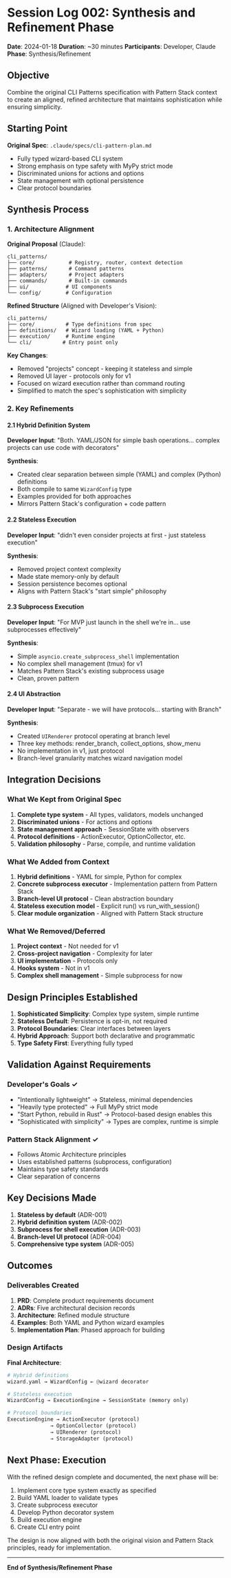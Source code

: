 # Session Log 002: Synthesis and Refinement Phase

**Date**: 2024-01-18
**Duration**: ~30 minutes
**Participants**: Developer, Claude
**Phase**: Synthesis/Refinement

## Objective
Combine the original CLI Patterns specification with Pattern Stack context to create an aligned, refined architecture that maintains sophistication while ensuring simplicity.

## Starting Point
**Original Spec**: `.claude/specs/cli-pattern-plan.md`
- Fully typed wizard-based CLI system
- Strong emphasis on type safety with MyPy strict mode
- Discriminated unions for actions and options
- State management with optional persistence
- Clear protocol boundaries

## Synthesis Process

### 1. Architecture Alignment

**Original Proposal** (Claude):
```
cli_patterns/
├── core/           # Registry, router, context detection
├── patterns/       # Command patterns
├── adapters/       # Project adapters
├── commands/       # Built-in commands
├── ui/            # UI components
└── config/        # Configuration
```

**Refined Structure** (Aligned with Developer's Vision):
```
cli_patterns/
├── core/          # Type definitions from spec
├── definitions/   # Wizard loading (YAML + Python)
├── execution/     # Runtime engine
└── cli/          # Entry point only
```

**Key Changes**:
- Removed "projects" concept - keeping it stateless and simple
- Removed UI layer - protocols only for v1
- Focused on wizard execution rather than command routing
- Simplified to match the spec's sophistication with simplicity

### 2. Key Refinements

#### 2.1 Hybrid Definition System
**Developer Input**: "Both. YAML/JSON for simple bash operations... complex projects can use code with decorators"

**Synthesis**:
- Created clear separation between simple (YAML) and complex (Python) definitions
- Both compile to same `WizardConfig` type
- Examples provided for both approaches
- Mirrors Pattern Stack's configuration + code pattern

#### 2.2 Stateless Execution
**Developer Input**: "didn't even consider projects at first - just stateless execution"

**Synthesis**:
- Removed project context complexity
- Made state memory-only by default
- Session persistence becomes optional
- Aligns with Pattern Stack's "start simple" philosophy

#### 2.3 Subprocess Execution
**Developer Input**: "For MVP just launch in the shell we're in... use subprocesses effectively"

**Synthesis**:
- Simple `asyncio.create_subprocess_shell` implementation
- No complex shell management (tmux) for v1
- Matches Pattern Stack's existing subprocess usage
- Clean, proven pattern

#### 2.4 UI Abstraction
**Developer Input**: "Separate - we will have protocols... starting with Branch"

**Synthesis**:
- Created `UIRenderer` protocol operating at branch level
- Three key methods: render_branch, collect_options, show_menu
- No implementation in v1, just protocol
- Branch-level granularity matches wizard navigation model

## Integration Decisions

### What We Kept from Original Spec
1. **Complete type system** - All types, validators, models unchanged
2. **Discriminated unions** - For actions and options
3. **State management approach** - SessionState with observers
4. **Protocol definitions** - ActionExecutor, OptionCollector, etc.
5. **Validation philosophy** - Parse, compile, and runtime validation

### What We Added from Context
1. **Hybrid definitions** - YAML for simple, Python for complex
2. **Concrete subprocess executor** - Implementation pattern from Pattern Stack
3. **Branch-level UI protocol** - Clean abstraction boundary
4. **Stateless execution model** - Explicit run() vs run_with_session()
5. **Clear module organization** - Aligned with Pattern Stack structure

### What We Removed/Deferred
1. **Project context** - Not needed for v1
2. **Cross-project navigation** - Complexity for later
3. **UI implementation** - Protocols only
4. **Hooks system** - Not in v1
5. **Complex shell management** - Simple subprocess for now

## Design Principles Established

1. **Sophisticated Simplicity**: Complex type system, simple runtime
2. **Stateless Default**: Persistence is opt-in, not required
3. **Protocol Boundaries**: Clear interfaces between layers
4. **Hybrid Approach**: Support both declarative and programmatic
5. **Type Safety First**: Everything fully typed

## Validation Against Requirements

### Developer's Goals ✓
- "Intentionally lightweight" → Stateless, minimal dependencies
- "Heavily type protected" → Full MyPy strict mode
- "Start Python, rebuild in Rust" → Protocol-based design enables this
- "Sophisticated with simplicity" → Types are complex, runtime is simple

### Pattern Stack Alignment ✓
- Follows Atomic Architecture principles
- Uses established patterns (subprocess, configuration)
- Maintains type safety standards
- Clear separation of concerns

## Key Decisions Made

1. **Stateless by default** (ADR-001)
2. **Hybrid definition system** (ADR-002)
3. **Subprocess for shell execution** (ADR-003)
4. **Branch-level UI protocol** (ADR-004)
5. **Comprehensive type system** (ADR-005)

## Outcomes

### Deliverables Created
1. **PRD**: Complete product requirements document
2. **ADRs**: Five architectural decision records
3. **Architecture**: Refined module structure
4. **Examples**: Both YAML and Python wizard examples
5. **Implementation Plan**: Phased approach for building

### Design Artifacts

**Final Architecture**:
```python
# Hybrid definitions
wizard.yaml → WizardConfig ← @wizard decorator

# Stateless execution
WizardConfig → ExecutionEngine → SessionState (memory only)

# Protocol boundaries
ExecutionEngine → ActionExecutor (protocol)
              → OptionCollector (protocol)
              → UIRenderer (protocol)
              → StorageAdapter (protocol)
```

## Next Phase: Execution

With the refined design complete and documented, the next phase will be:
1. Implement core type system exactly as specified
2. Build YAML loader to validate types
3. Create subprocess executor
4. Develop Python decorator system
5. Build execution engine
6. Create CLI entry point

The design is now aligned with both the original vision and Pattern Stack principles, ready for implementation.

---

**End of Synthesis/Refinement Phase**